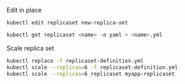 Edit in place
```
kubectl edit replicaset new-replica-set
```

```bash
kubectl get replicaset <name> -o yaml > <name>.yml
```

Scale replica set

```bash
kubectl replace -f replicaset-definition.yml
kubectl scale --replicas=6 -f replicaset-definition.yml
kubectl scale --replicas=6 replicaset myapp-replicaset
```
